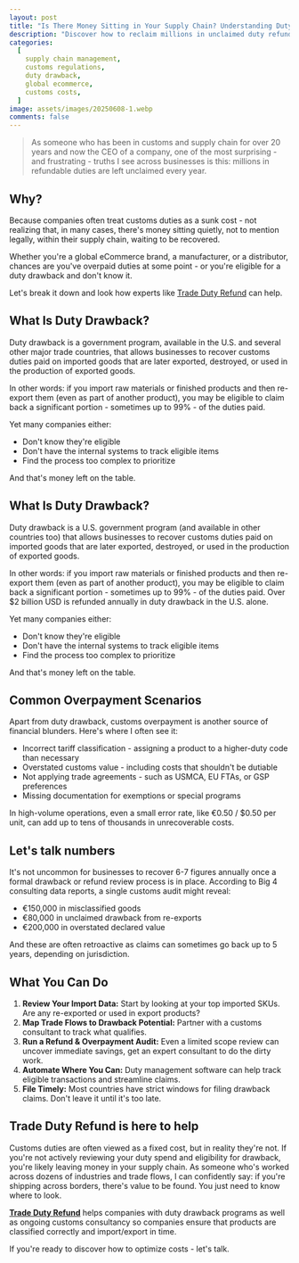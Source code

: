 ```yaml
---
layout: post
title: "Is There Money Sitting in Your Supply Chain? Understanding Duty Drawback and Overpayment"
description: "Discover how to reclaim millions in unclaimed duty refunds and optimize your supply chain with duty drawback and overpayment insights."
categories:
  [
    supply chain management,
    customs regulations,
    duty drawback,
    global ecommerce,
    customs costs,
  ]
image: assets/images/20250608-1.webp
comments: false
---
```


> As someone who has been in customs and supply chain for over 20 years and now the CEO of a company, one of the most surprising - and frustrating - truths I see across businesses is this: millions in refundable duties are left unclaimed every year.

## Why?

Because companies often treat customs duties as a sunk cost - not realizing that, in many cases, there's money sitting quietly, not to mention legally, within their supply chain, waiting to be recovered.

Whether you're a global eCommerce brand, a manufacturer, or a distributor, chances are you've overpaid duties at some point - or you're eligible for a duty drawback and don't know it.

Let's break it down and look how experts like [Trade Duty Refund](https://tradedutyrefund.com?utm_source=Blog&utm_medium=Article&utm_campaign=20250608Article) can help.

## What Is Duty Drawback?

Duty drawback is a government program, available in the U.S. and several other major trade countries, that allows businesses to recover customs duties paid on imported goods that are later exported, destroyed, or used in the production of exported goods.

In other words: if you import raw materials or finished products and then re-export them (even as part of another product), you may be eligible to claim back a significant portion - sometimes up to 99% - of the duties paid.

Yet many companies either:

- Don't know they're eligible
- Don't have the internal systems to track eligible items
- Find the process too complex to prioritize

And that's money left on the table.

## What Is Duty Drawback?

Duty drawback is a U.S. government program (and available in other countries too) that allows businesses to recover customs duties paid on imported goods that are later exported, destroyed, or used in the production of exported goods.

In other words: if you import raw materials or finished products and then re-export them (even as part of another product), you may be eligible to claim back a significant portion - sometimes up to 99% - of the duties paid. Over $2 billion USD is refunded annually in duty drawback in the U.S. alone.

Yet many companies either:

- Don't know they're eligible
- Don't have the internal systems to track eligible items
- Find the process too complex to prioritize

And that's money left on the table.

## Common Overpayment Scenarios

Apart from duty drawback, customs overpayment is another source of financial blunders. Here's where I often see it:

- Incorrect tariff classification - assigning a product to a higher-duty code than necessary
- Overstated customs value - including costs that shouldn't be dutiable
- Not applying trade agreements - such as USMCA, EU FTAs, or GSP preferences
- Missing documentation for exemptions or special programs

In high-volume operations, even a small error rate, like €0.50 / $0.50 per unit, can add up to tens of thousands in unrecoverable costs.

## Let's talk numbers

It's not uncommon for businesses to recover 6-7 figures annually once a formal drawback or refund review process is in place. According to Big 4 consulting data reports, a single customs audit might reveal:

- €150,000 in misclassified goods
- €80,000 in unclaimed drawback from re-exports
- €200,000 in overstated declared value

And these are often retroactive as claims can sometimes go back up to 5 years, depending on jurisdiction.

## What You Can Do

1. **Review Your Import Data:** Start by looking at your top imported SKUs. Are any re-exported or used in export products?
2. **Map Trade Flows to Drawback Potential:** Partner with a customs consultant to track what qualifies.
3. **Run a Refund & Overpayment Audit:** Even a limited scope review can uncover immediate savings, get an expert consultant to do the dirty work.
4. **Automate Where You Can:** Duty management software can help track eligible transactions and streamline claims.
5. **File Timely:** Most countries have strict windows for filing drawback claims. Don't leave it until it's too late.

## Trade Duty Refund is here to help

Customs duties are often viewed as a fixed cost, but in reality they're not. If you're not actively reviewing your duty spend and eligibility for drawback, you're likely leaving money in your supply chain. As someone who's worked across dozens of industries and trade flows, I can confidently say: if you're shipping across borders, there's value to be found. You just need to know where to look.

[**Trade Duty Refund**](https://tradedutyrefund.com?utm_source=Blog&utm_medium=Article&utm_campaign=20250608Article) helps companies with duty drawback programs as well as ongoing customs consultancy so companies ensure that products are classified correctly and import/export in time.

If you're ready to discover how to optimize costs - let's talk.
